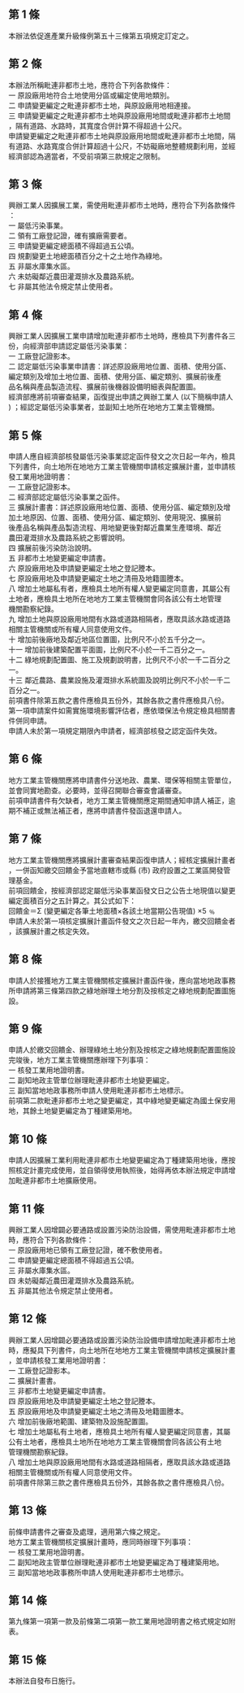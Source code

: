 第 1 條
-------
本辦法依促進產業升級條例第五十三條第五項規定訂定之。

第 2 條
-------
本辦法所稱毗連非都市土地，應符合下列各款條件：  
一  原設廠用地符合土地使用分區或編定使用地類別。  
二  申請變更編定之毗連非都市土地，與原設廠用地相連接。  
三  申請變更編定之毗連非都市土地與原設廠用地間或毗連非都市土地間  
    ，隔有道路、水路時，其寬度合併計算不得超過十公尺。  
申請變更編定之毗連非都市土地與原設廠用地間或毗連非都市土地間，隔  
有道路、水路寬度合併計算超過十公尺，不妨礙廠地整體規劃利用，並經  
經濟部認為適當者，不受前項第三款規定之限制。

第 3 條
-------
興辦工業人因擴展工業，需使用毗連非都市土地時，應符合下列各款條件  
：  
一  屬低污染事業。  
二  領有工廠登記證，確有擴廠需要者。  
三  申請變更編定總面積不得超過五公頃。  
四  規劃變更土地總面積百分之十之土地作為綠地。  
五  非屬水庫集水區。  
六  未妨礙鄰近農田灌溉排水及農路系統。  
七  非屬其他法令規定禁止使用者。

第 4 條
-------
興辦工業人因擴展工業申請增加毗連非都市土地時，應檢具下列書件各三  
份，向經濟部申請認定屬低污染事業：  
一  工廠登記證影本。  
二  認定屬低污染事業申請書：詳述原設廠用地位置、面積、使用分區、  
    編定類別及增加土地位置、面積、使用分區、編定類別、擴展前後產  
    品名稱與產品製造流程、擴展前後機器設備明細表與配置圖。  
經濟部應將前項審查結果，函復提出申請之興辦工業人 (以下簡稱申請人  
) ；經認定屬低污染事業者，並副知土地所在地地方工業主管機關。

第 5 條
-------
申請人應自經濟部核發屬低污染事業認定函件發文之次日起一年內，檢具  
下列書件，向土地所在地地方工業主管機關申請核定擴展計畫，並申請核  
發工業用地證明書：  
一  工廠登記證影本。  
二  經濟部認定屬低污染事業之函件。  
三  擴展計畫書：詳述原設廠用地位置、面積、使用分區、編定類別及增  
    加土地原因、位置、面積、使用分區、編定類別、使用現況、擴展前  
    後產品名稱與產品製造流程、用地變更後對鄰近農業生產環境、鄰近  
    農田灌溉排水及農路系統之影響說明。  
四  擴展前後污染防治說明。  
五  非都市土地變更編定申請書。  
六  原設廠用地及申請變更編定土地之登記謄本。  
七  原設廠用地及申請變更編定土地之清冊及地籍圖謄本。  
八  增加土地屬私有者，應檢具土地所有權人變更編定同意書，其屬公有  
    土地者，應檢具土地所在地地方工業主管機關會同各該公有土地管理  
    機關勘察紀錄。  
九  增加土地與原設廠用地間有水路或道路相隔者，應取具該水路或道路  
    相關主管機關或所有權人同意使用文件。  
十  增加前後廠地及鄰近地區位置圖，比例尺不小於五千分之一。  
十一  增加前後建築配置平面圖，比例尺不小於一千二百分之一。  
十二  綠地規劃配置圖、施工及規劃說明書，比例尺不小於一千二百分之  
      一。  
十三  鄰近農路、農業設施及灌溉排水系統圖及說明比例尺不小於一千二  
      百分之一。  
前項書件除第五款之書件應檢具五份外，其餘各款之書件應檢具八份。  
第一項申請案件如需實施環境影響評估者，應依環保法令規定檢具相關書  
件併同申請。  
申請人未於第一項規定期限內申請者，經濟部核發之認定函件失效。

第 6 條
-------
地方工業主管機關應將申請書件分送地政、農業、環保等相關主管單位，  
並會同實地勘查。必要時，並得召開聯合審查會議審查。  
前項申請書件有欠缺者，地方工業主管機關應定期間通知申請人補正，逾  
期不補正或無法補正者，應將申請書件發函退還申請人。

第 7 條
-------
地方工業主管機關應將擴展計畫審查結果函復申請人；經核定擴展計畫者  
，一併函知繳交回饋金予當地直轄市或縣 (市) 政府設置之工業區開發管  
理基金。  
前項回饋金，按經濟部認定屬低污染事業函發文日之公告土地現值以變更  
編定面積百分之五計算之。其公式如下：  
回饋金＝Σ (變更編定各筆土地面積×各該土地當期公告現值) ×5 ﹪  
申請人未於第一項核定擴展計畫函件發文之次日起一年內，繳交回饋金者  
，該擴展計畫之核定失效。

第 8 條
-------
申請人於接獲地方工業主管機關核定擴展計畫函件後，應向當地地政事務  
所申請將第三條第四款之綠地辦理土地分割及按核定之綠地規劃配置圖施  
設。

第 9 條
-------
申請人於繳交回饋金、辦理綠地土地分割及按核定之綠地規劃配置圖施設  
完竣後，地方工業主管機關應辦理下列事項：  
一  核發工業用地證明書。  
二  副知地政主管單位辦理毗連非都市土地變更編定。  
三  副知當地地政事務所申請人使用毗連非都市土地標示。  
前項第二款毗連非都市土地之變更編定，其中綠地變更編定為國土保安用  
地，其餘土地變更編定為丁種建築用地。

第 10 條
--------
申請人因擴展工業利用毗連非都市土地變更編定為丁種建築用地後，應按  
照核定計畫完成使用，並自領得使用執照後，始得再依本辦法規定申請增  
加毗連非都市土地擴廠使用。

第 11 條
--------
興辦工業人因增闢必要通路或設置污染防治設備，需使用毗連非都市土地  
時，應符合下列各款條件：  
一  原設廠用地已領有工廠登記證，確不敷使用者。  
二  申請變更編定總面積不得超過五公頃。  
三  非屬水庫集水區。  
四  未妨礙鄰近農田灌溉排水及農路系統。  
五  非屬其他法令規定禁止使用者。

第 12 條
--------
興辦工業人因增闢必要通路或設置污染防治設備申請增加毗連非都市土地  
時，應擬具下列書件，向土地所在地地方工業主管機關申請核定擴展計畫  
，並申請核發工業用地證明書：  
一  工廠登記證影本。  
二  擴展計畫書。  
三  非都市土地變更編定申請書。  
四  原設廠用地及申請變更編定土地之登記謄本。  
五  原設廠用地及申請變更編定土地之清冊及地籍圖謄本。  
六  增加前後廠地範圍、建築物及設施配置圖。  
七  增加土地屬私有土地者，應檢具土地所有權人變更編定同意書，其屬  
    公有土地者，應檢具土地所在地地方工業主管機關會同各該公有土地  
    管理機關勘察紀錄。  
八  增加土地與原設廠用地間有水路或道路相隔者，應取具該水路或道路  
    相關主管機關或所有權人同意使用文件。  
前項書件除第三款之書件應檢具五份外，其餘各款之書件應檢具八份。

第 13 條
--------
前條申請書件之審查及處理，適用第六條之規定。  
地方工業主管機關核定擴展計畫時，應同時辦理下列事項：  
一  核發工業用地證明書。  
二  副知地政主管單位辦理毗連非都市土地變更編定為丁種建築用地。  
三  副知當地地政事務所申請人使用毗連非都市土地標示。

第 14 條
--------
第九條第一項第一款及前條第二項第一款工業用地證明書之格式規定如附  
表。

第 15 條
--------
本辦法自發布日施行。

